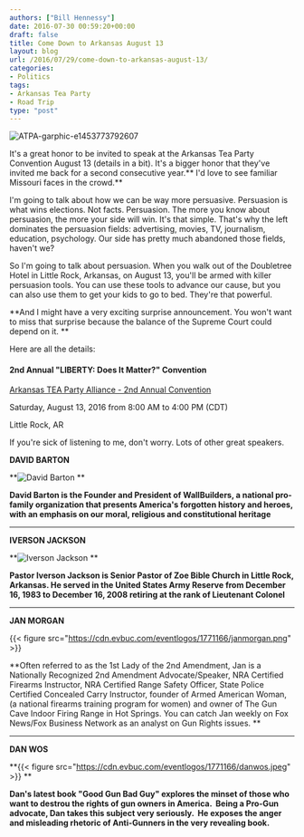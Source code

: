 ```yaml
---
authors: ["Bill Hennessy"]
date: 2016-07-30 00:59:20+00:00
draft: false
title: Come Down to Arkansas August 13
layout: blog
url: /2016/07/29/come-down-to-arkansas-august-13/
categories:
- Politics
tags:
- Arkansas Tea Party
- Road Trip
type: "post"
---
```


![ATPA-garphic-e1453773792607](https://hennessysview.com/wp-content/uploads/2016/07/ATPA-garphic-e1453773792607.jpg)


It's a great honor to be invited to speak at the Arkansas Tea Party Convention August 13 (details in a bit). It's a bigger honor that they've invited me back for a second consecutive year.** I'd love to see familiar Missouri faces in the crowd.**

I'm going to talk about how we can be way more persuasive. Persuasion is what wins elections. Not facts. Persuasion. The more you know about persuasion, the more your side will win. It's that simple. That's why the left dominates the persuasion fields: advertising, movies, TV, journalism, education, psychology. Our side has pretty much abandoned those fields, haven't we?

<!-- more -->

So I'm going to talk about persuasion. When you walk out of the Doubletree Hotel in Little Rock, Arkansas, on August 13, you'll be armed with killer persuasion tools. You can use these tools to advance our cause, but you can also use them to get your kids to go to bed. They're that powerful.

**And I might have a very exciting surprise announcement. You won't want to miss that surprise because the balance of the Supreme Court could depend on it. **

Here are all the details:



#### 2nd Annual "LIBERTY: Does It Matter?" Convention



[Arkansas TEA Party Alliance - 2nd Annual Convention](https://www.eventbrite.com/o/arkansas-tea-party-alliance-2nd-annual-convention-2606875278)

Saturday, August 13, 2016 from 8:00 AM to 4:00 PM (CDT)





Little Rock, AR





If you're sick of listening to me, don't worry. Lots of other great speakers.

**DAVID BARTON**

**![David Barton](https://cdn.evbuc.com/eventlogos/1771166/davidbartonregentsbarton.jpeg)
**

**David Barton is the Founder and President of WallBuilders, a national pro-family organization that presents America's forgotten history and heroes, with an emphasis on our moral, religious and constitutional heritage**



* * *



**IVERSON JACKSON**

**![Iverson Jackson](https://cdn.evbuc.com/eventlogos/1771166/rsziversonjackson1055639216675199834726498937330507223265477n.jpg)
**

**Pastor Iverson Jackson is Senior Pastor of Zoe Bible Church in Little Rock, Arkansas. He served in the United States Army Reserve from December 16, 1983 to December 16, 2008 retiring at the rank of Lieutenant Colonel**



* * *



**JAN MORGAN**

{{< figure src="https://cdn.evbuc.com/eventlogos/1771166/janmorgan.png" >}}


**Often referred to as the 1st Lady of the 2nd Amendment, Jan is a Nationally Recognized 2nd Amendment Advocate/Speaker, NRA Certified Firearms Instructor, NRA Certified Range Safety Officer, State Police Certified Concealed Carry Instructor, founder of Armed American Woman, (a national firearms training program for women) and owner of The Gun Cave Indoor Firing Range in Hot Springs. You can catch Jan weekly on Fox News/Fox Business Network as an analyst on Gun Rights issues. **



* * *



**DAN WOS**

**{{< figure src="https://cdn.evbuc.com/eventlogos/1771166/danwos.jpeg" >}}
**

**Dan's latest book "Good Gun Bad Guy" explores the minset of those who want to destrou the rights of gun owners in America.  Being a Pro-Gun advocate, Dan takes this subject very seriously.  He exposes the anger and misleading rhetoric of Anti-Gunners in the very revealing book.**
